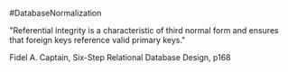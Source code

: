 #DatabaseNormalization 

"Referential integrity is a characteristic of third normal form and ensures that foreign keys reference valid primary keys."

Fidel A. Captain, Six-Step Relational Database Design, p168